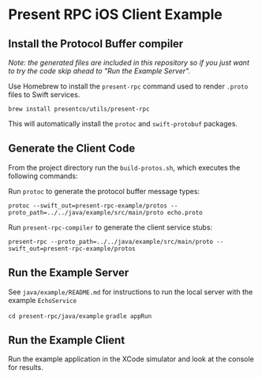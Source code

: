 
# Present RPC iOS Client Example

##  Install the Protocol Buffer compiler 

*Note: the generated files are included in this repository so if you just want to try the code skip ahead to "Run the Example Server".*

Use Homebrew to install the `present-rpc` command used to render `.proto` files to Swift services.

`brew install presentco/utils/present-rpc`

This will automatically install the `protoc` and `swift-protobuf` packages.

## Generate the Client Code

From the project directory run the `build-protos.sh`, which executes the following commands:

Run `protoc` to generate the protocol buffer message types:

`protoc --swift_out=present-rpc-example/protos --proto_path=../../java/example/src/main/proto echo.proto`

Run `present-rpc-compiler` to generate the client service stubs:

`present-rpc --proto_path=../../java/example/src/main/proto --swift_out=present-rpc-example/protos`


## Run the Example Server

See `java/example/README.md` for instructions to run the local server with the example `EchoService`

`cd present-rpc/java/example`
`gradle appRun`

## Run the Example Client

Run the example application in the XCode simulator and look at the console for results.


